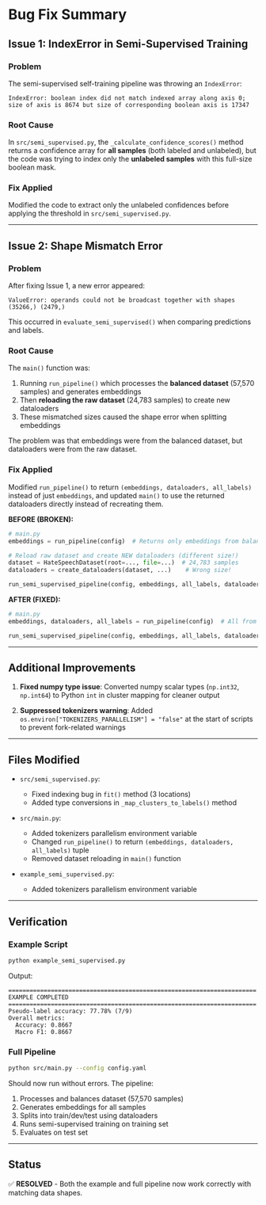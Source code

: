 # Bug Fix Summary

## Issue 1: IndexError in Semi-Supervised Training

### Problem
The semi-supervised self-training pipeline was throwing an `IndexError`:

```
IndexError: boolean index did not match indexed array along axis 0; 
size of axis is 8674 but size of corresponding boolean axis is 17347
```

### Root Cause
In `src/semi_supervised.py`, the `_calculate_confidence_scores()` method returns a confidence array for **all samples** (both labeled and unlabeled), but the code was trying to index only the **unlabeled samples** with this full-size boolean mask.

### Fix Applied
Modified the code to extract only the unlabeled confidences before applying the threshold in `src/semi_supervised.py`.

---

## Issue 2: Shape Mismatch Error

### Problem
After fixing Issue 1, a new error appeared:

```
ValueError: operands could not be broadcast together with shapes (35266,) (2479,)
```

This occurred in `evaluate_semi_supervised()` when comparing predictions and labels.

### Root Cause
The `main()` function was:
1. Running `run_pipeline()` which processes the **balanced dataset** (57,570 samples) and generates embeddings
2. Then **reloading the raw dataset** (24,783 samples) to create new dataloaders
3. These mismatched sizes caused the shape error when splitting embeddings

The problem was that embeddings were from the balanced dataset, but dataloaders were from the raw dataset.

### Fix Applied
Modified `run_pipeline()` to return `(embeddings, dataloaders, all_labels)` instead of just `embeddings`, and updated `main()` to use the returned dataloaders directly instead of recreating them.

**BEFORE (BROKEN):**
```python
# main.py
embeddings = run_pipeline(config)  # Returns only embeddings from balanced dataset

# Reload raw dataset and create NEW dataloaders (different size!)
dataset = HateSpeechDataset(root=..., file=...)  # 24,783 samples
dataloaders = create_dataloaders(dataset, ...)    # Wrong size!

run_semi_supervised_pipeline(config, embeddings, all_labels, dataloaders)  # ❌ Mismatch!
```

**AFTER (FIXED):**
```python
# main.py
embeddings, dataloaders, all_labels = run_pipeline(config)  # All from same balanced dataset

run_semi_supervised_pipeline(config, embeddings, all_labels, dataloaders)  # ✅ Matches!
```

---

## Additional Improvements

1. **Fixed numpy type issue**: Converted numpy scalar types (`np.int32`, `np.int64`) to Python `int` in cluster mapping for cleaner output

2. **Suppressed tokenizers warning**: Added `os.environ["TOKENIZERS_PARALLELISM"] = "false"` at the start of scripts to prevent fork-related warnings

---

## Files Modified

- `src/semi_supervised.py`:
  - Fixed indexing bug in `fit()` method (3 locations)
  - Added type conversions in `_map_clusters_to_labels()` method
  
- `src/main.py`:
  - Added tokenizers parallelism environment variable
  - Changed `run_pipeline()` to return `(embeddings, dataloaders, all_labels)` tuple
  - Removed dataset reloading in `main()` function

- `example_semi_supervised.py`:
  - Added tokenizers parallelism environment variable

---

## Verification

### Example Script
```bash
python example_semi_supervised.py
```

Output:
```
======================================================================
EXAMPLE COMPLETED
======================================================================
Pseudo-label accuracy: 77.78% (7/9)
Overall metrics:
  Accuracy: 0.8667
  Macro F1: 0.8667
```

### Full Pipeline
```bash
python src/main.py --config config.yaml
```

Should now run without errors. The pipeline:
1. Processes and balances dataset (57,570 samples)
2. Generates embeddings for all samples
3. Splits into train/dev/test using dataloaders
4. Runs semi-supervised training on training set
5. Evaluates on test set

---

## Status

✅ **RESOLVED** - Both the example and full pipeline now work correctly with matching data shapes.
